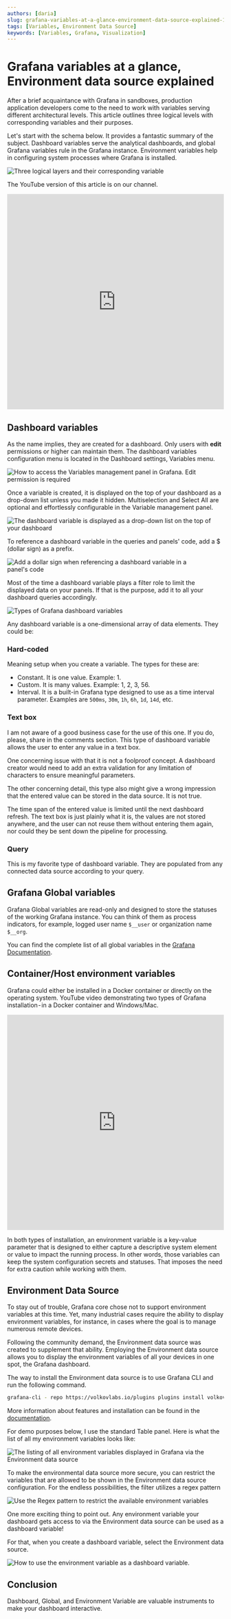 ```yaml
---
authors: [daria]
slug: grafana-variables-at-a-glance-environment-data-source-explained-102b8e05e1a5
tags: [Variables, Environment Data Source]
keywords: [Variables, Grafana, Visualization]
---
```


# Grafana variables at a glance, Environment data source explained

After a brief acquaintance with Grafana in sandboxes, production application developers come to the need to work with variables serving different architectural levels. This article outlines three logical levels with corresponding variables and their purposes.

Let's start with the schema below. It provides a fantastic summary of the subject. Dashboard variables serve the analytical dashboards, and global Grafana variables rule in the Grafana instance. Environment variables help in configuring system processes where Grafana is installed.

![Three logical layers and their corresponding variable](schema.png)

<!--truncate-->

The YouTube version of this article is on our channel.

<iframe width="100%" height="500" src="https://www.youtube.com/embed/sczRq2lI3e4" title="Grafana variables | Dashboard, Global and Environment variables | Environment Data Source" frameBorder="0" allow="accelerometer; autoplay; clipboard-write; encrypted-media; gyroscope; picture-in-picture" allowFullScreen></iframe>

## Dashboard variables

As the name implies, they are created for a dashboard. Only users with **edit** permissions or higher can maintain them. The dashboard variables configuration menu is located in the Dashboard settings, Variables menu.

![How to access the Variables management panel in Grafana. Edit permission is required](menu.png)

Once a variable is created, it is displayed on the top of your dashboard as a drop-down list unless you made it hidden. Multiselection and Select All are optional and effortlessly configurable in the Variable management panel.

![The dashboard variable is displayed as a drop-down list on the top of your dashboard](dropdown.png)

To reference a dashboard variable in the queries and panels' code, add a $ (dollar sign) as a prefix.

![Add a dollar sign when referencing a dashboard variable in a panel's code](prefix.png)

Most of the time a dashboard variable plays a filter role to limit the displayed data on your panels. If that is the purpose, add it to all your dashboard queries accordingly.

![Types of Grafana dashboard variables](edit.png)

Any dashboard variable is a one-dimensional array of data elements. They could be:

### Hard-coded

Meaning setup when you create a variable. The types for these are:
- Constant. It is one value. Example: 1.
- Custom. It is many values. Example: 1, 2, 3, 56.
- Interval. It is a built-in Grafana type designed to use as a time interval parameter. Examples are `500ms`, `30m`, `1h`, `6h`, `1d`, `14d`, etc.

### Text box

I am not aware of a good business case for the use of this one. If you do, please, share in the comments section. This type of dashboard variable allows the user to enter any value in a text box.

One concerning issue with that it is not a foolproof concept. A dashboard creator would need to add an extra validation for any limitation of characters to ensure meaningful parameters.

The other concerning detail, this type also might give a wrong impression that the entered value can be stored in the data source. It is not true.

The time span of the entered value is limited until the next dashboard refresh. The text box is just plainly what it is, the values are not stored anywhere, and the user can not reuse them without entering them again, nor could they be sent down the pipeline for processing.

### Query
This is my favorite type of dashboard variable. They are populated from any connected data source according to your query.

## Grafana Global variables

Grafana Global variables are read-only and designed to store the statuses of the working Grafana instance. You can think of them as process indicators, for example, logged user name `$__user` or organization name `$__org`.

You can find the complete list of all global variables in the [Grafana Documentation](https://grafana.com/docs/grafana/v9.0/variables/variable-types/global-variables/).

## Container/Host environment variables

Grafana could either be installed in a Docker container or directly on the operating system. YouTube video demonstrating two types of Grafana installation - in a Docker container and Windows/Mac.

<iframe width="100%" height="500" src="https://www.youtube.com/embed/xTQpV7B700w" title="How to Install Grafana for Data Analysts and Data Scientists" frameborder="0" allow="accelerometer; autoplay; clipboard-write; encrypted-media; gyroscope; picture-in-picture" allowfullscreen></iframe>

In both types of installation, an environment variable is a key-value parameter that is designed to either capture a descriptive system element or value to impact the running process. In other words, those variables can keep the system configuration secrets and statuses. That imposes the need for extra caution while working with them.

## Environment Data Source

To stay out of trouble, Grafana core chose not to support environment variables at this time. Yet, many industrial cases require the ability to display environment variables, for instance, in cases where the goal is to manage numerous remote devices.

Following the community demand, the Environment data source was created to supplement that ability. Employing the Environment data source allows you to display the environment variables of all your devices in one spot, the Grafana dashboard.

The way to install the Environment data source is to use Grafana CLI and run the following command.

```sh
grafana-cli - repo https://volkovlabs.io/plugins plugins install volkovlabs-env-datasource
```

More information about features and installation can be found in the [documentation](/plugins/volkovlabs-env-datasource).

For demo purposes below, I use the standard Table panel. Here is what the list of all my environment variables looks like:

![The listing of all environment variables displayed in Grafana via the Environment data source](https://raw.githubusercontent.com/VolkovLabs/volkovlabs-env-datasource/main/src/img/dashboard.png)

To make the environmental data source more secure, you can restrict the variables that are allowed to be shown in the Environment data source configuration. For the endless possibilities, the filter utilizes a regex pattern

![Use the Regex pattern to restrict the available environment variables](regex.png)

One more exciting thing to point out. Any environment variable your dashboard gets access to via the Environment data source can be used as a dashboard variable!

For that, when you create a dashboard variable, select the Environment data source.

![How to use the environment variable as a dashboard variable.](variable.png)

## Conclusion

Dashboard, Global, and Environment Variable are valuable instruments to make your dashboard interactive.